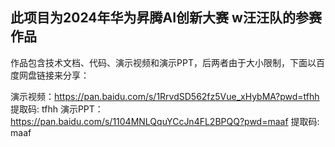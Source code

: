 ## 此项目为2024年华为昇腾AI创新大赛 w汪汪队的参赛作品 
作品包含技术文档、代码、演示视频和演示PPT，后两者由于大小限制，下面以百度网盘链接来分享：

演示视频：https://pan.baidu.com/s/1RrvdSD562fz5Vue_xHybMA?pwd=tfhh 提取码: tfhh
演示PPT：https://pan.baidu.com/s/1104MNLQquYCcJn4FL2BPQQ?pwd=maaf 提取码: maaf
